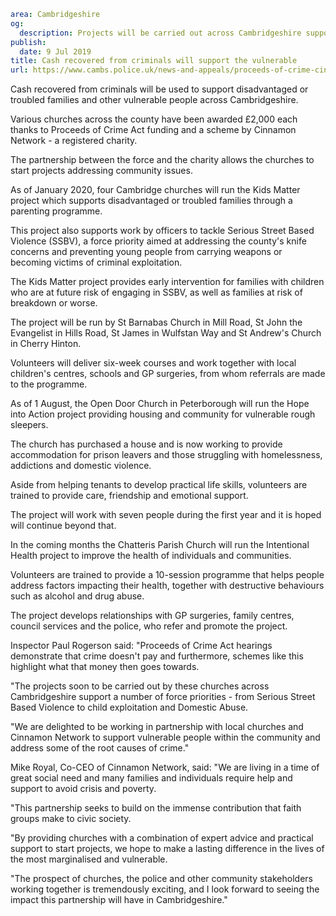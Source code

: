 ```yaml
area: Cambridgeshire
og:
  description: Projects will be carried out across Cambridgeshire supporting various force priorities
publish:
  date: 9 Jul 2019
title: Cash recovered from criminals will support the vulnerable
url: https://www.cambs.police.uk/news-and-appeals/proceeds-of-crime-cinnamon-project-grants-cambridgeshire
```

Cash recovered from criminals will be used to support disadvantaged or troubled families and other vulnerable people across Cambridgeshire.

Various churches across the county have been awarded £2,000 each thanks to Proceeds of Crime Act funding and a scheme by Cinnamon Network - a registered charity.

The partnership between the force and the charity allows the churches to start projects addressing community issues.

As of January 2020, four Cambridge churches will run the Kids Matter project which supports disadvantaged or troubled families through a parenting programme.

This project also supports work by officers to tackle Serious Street Based Violence (SSBV), a force priority aimed at addressing the county's knife concerns and preventing young people from carrying weapons or becoming victims of criminal exploitation.

The Kids Matter project provides early intervention for families with children who are at future risk of engaging in SSBV, as well as families at risk of breakdown or worse.

The project will be run by St Barnabas Church in Mill Road, St John the Evangelist in Hills Road, St James in Wulfstan Way and St Andrew's Church in Cherry Hinton.

Volunteers will deliver six-week courses and work together with local children's centres, schools and GP surgeries, from whom referrals are made to the programme.

As of 1 August, the Open Door Church in Peterborough will run the Hope into Action project providing housing and community for vulnerable rough sleepers.

The church has purchased a house and is now working to provide accommodation for prison leavers and those struggling with homelessness, addictions and domestic violence.

Aside from helping tenants to develop practical life skills, volunteers are trained to provide care, friendship and emotional support.

The project will work with seven people during the first year and it is hoped will continue beyond that.

In the coming months the Chatteris Parish Church will run the Intentional Health project to improve the health of individuals and communities.

Volunteers are trained to provide a 10-session programme that helps people address factors impacting their health, together with destructive behaviours such as alcohol and drug abuse.

The project develops relationships with GP surgeries, family centres, council services and the police, who refer and promote the project.

Inspector Paul Rogerson said: "Proceeds of Crime Act hearings demonstrate that crime doesn't pay and furthermore, schemes like this highlight what that money then goes towards.

"The projects soon to be carried out by these churches across Cambridgeshire support a number of force priorities - from Serious Street Based Violence to child exploitation and Domestic Abuse.

"We are delighted to be working in partnership with local churches and Cinnamon Network to support vulnerable people within the community and address some of the root causes of crime."

Mike Royal, Co-CEO of Cinnamon Network, said: "We are living in a time of great social need and many families and individuals require help and support to avoid crisis and poverty.

"This partnership seeks to build on the immense contribution that faith groups make to civic society.

"By providing churches with a combination of expert advice and practical support to start projects, we hope to make a lasting difference in the lives of the most marginalised and vulnerable.

"The prospect of churches, the police and other community stakeholders working together is tremendously exciting, and I look forward to seeing the impact this partnership will have in Cambridgeshire."
